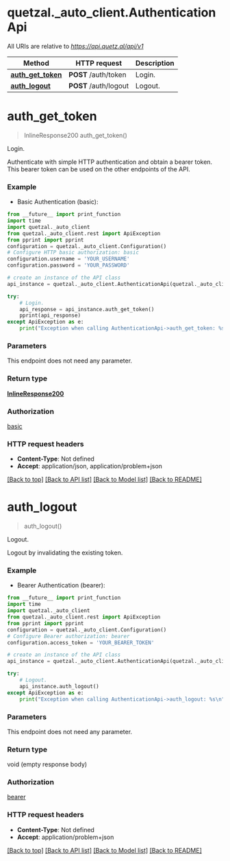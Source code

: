 # quetzal._auto_client.AuthenticationApi

All URIs are relative to *https://api.quetz.al/api/v1*

Method | HTTP request | Description
------------- | ------------- | -------------
[**auth_get_token**](AuthenticationApi.md#auth_get_token) | **POST** /auth/token | Login.
[**auth_logout**](AuthenticationApi.md#auth_logout) | **POST** /auth/logout | Logout.


# **auth_get_token**
> InlineResponse200 auth_get_token()

Login.

Authenticate with simple HTTP authentication and obtain a bearer token. This bearer token can be used on the other endpoints of the API.

### Example

* Basic Authentication (basic):
```python
from __future__ import print_function
import time
import quetzal._auto_client
from quetzal._auto_client.rest import ApiException
from pprint import pprint
configuration = quetzal._auto_client.Configuration()
# Configure HTTP basic authorization: basic
configuration.username = 'YOUR_USERNAME'
configuration.password = 'YOUR_PASSWORD'

# create an instance of the API class
api_instance = quetzal._auto_client.AuthenticationApi(quetzal._auto_client.ApiClient(configuration))

try:
    # Login.
    api_response = api_instance.auth_get_token()
    pprint(api_response)
except ApiException as e:
    print("Exception when calling AuthenticationApi->auth_get_token: %s\n" % e)
```

### Parameters
This endpoint does not need any parameter.

### Return type

[**InlineResponse200**](InlineResponse200.md)

### Authorization

[basic](../README.md#basic)

### HTTP request headers

 - **Content-Type**: Not defined
 - **Accept**: application/json, application/problem+json

[[Back to top]](#) [[Back to API list]](../README.md#documentation-for-api-endpoints) [[Back to Model list]](../README.md#documentation-for-models) [[Back to README]](../README.md)

# **auth_logout**
> auth_logout()

Logout.

Logout by invalidating the existing token.

### Example

* Bearer Authentication (bearer):
```python
from __future__ import print_function
import time
import quetzal._auto_client
from quetzal._auto_client.rest import ApiException
from pprint import pprint
configuration = quetzal._auto_client.Configuration()
# Configure Bearer authorization: bearer
configuration.access_token = 'YOUR_BEARER_TOKEN'

# create an instance of the API class
api_instance = quetzal._auto_client.AuthenticationApi(quetzal._auto_client.ApiClient(configuration))

try:
    # Logout.
    api_instance.auth_logout()
except ApiException as e:
    print("Exception when calling AuthenticationApi->auth_logout: %s\n" % e)
```

### Parameters
This endpoint does not need any parameter.

### Return type

void (empty response body)

### Authorization

[bearer](../README.md#bearer)

### HTTP request headers

 - **Content-Type**: Not defined
 - **Accept**: application/problem+json

[[Back to top]](#) [[Back to API list]](../README.md#documentation-for-api-endpoints) [[Back to Model list]](../README.md#documentation-for-models) [[Back to README]](../README.md)

